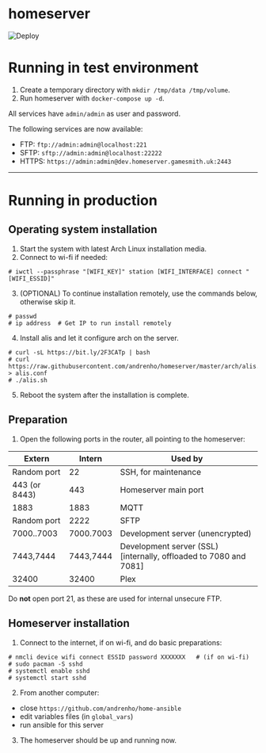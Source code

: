 # homeserver

![Deploy](https://github.com/andrenho/homeserver/actions/workflows/main.yml/badge.svg)

# Running in test environment

1. Create a temporary directory with `mkdir /tmp/data /tmp/volume`.
2. Run homeserver with `docker-compose up -d`.

All services have `admin/admin` as user and password.

The following services are now available:

- FTP: `ftp://admin:admin@localhost:221`
- SFTP: `sftp://admin:admin@localhost:22222`
- HTTPS: `https://admin:admin@dev.homeserver.gamesmith.uk:2443`

---

# Running in production

## Operating system installation

1. Start the system with latest Arch Linux installation media.
2. Connect to wi-fi if needed:

```
# iwctl --passphrase "[WIFI_KEY]" station [WIFI_INTERFACE] connect "[WIFI_ESSID]"
```

3. (OPTIONAL) To continue installation remotely, use the commands below, otherwise skip it.

```
# passwd
# ip address  # Get IP to run install remotely
```

4. Install alis and let it configure arch on the server.

```
# curl -sL https://bit.ly/2F3CATp | bash
# curl https://raw.githubusercontent.com/andrenho/homeserver/master/arch/alis.conf > alis.conf
# ./alis.sh
```

5. Reboot the system after the installation is complete.

## Preparation

1. Open the following ports in the router, all pointing to the homeserver:

| Extern        | Intern      | Used by |
|---------------|-------------|---------|
| Random port   |    22       | SSH, for maintenance |
| 443 (or 8443) |   443       | Homeserver main port |
| 1883          |  1883       | MQTT |
| Random port   |  2222       | SFTP |
| 7000..7003    |  7000.7003  | Development server (unencrypted) |
| 7443,7444     |  7443,7444  | Development server (SSL) [internally, offloaded to 7080 and 7081] |
| 32400         | 32400       | Plex |

Do **not** open port 21, as these are used for internal unsecure FTP.

## Homeserver installation

1. Connect to the internet, if on wi-fi, and do basic preparations:

```
# nmcli device wifi connect ESSID password XXXXXXX   # (if on wi-fi)
# sudo pacman -S sshd
# systemctl enable sshd
# systemctl start sshd
```

2. From another computer:
  - close `https://github.com/andrenho/home-ansible`
  - edit variables files (in `global_vars`)
  - run ansible for this server

3. The homeserver should be up and running now.
